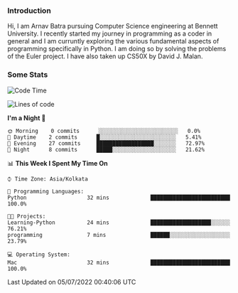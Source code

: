 ### Introduction
Hi, I am Arnav Batra pursuing Computer Science engineering at Bennett University. I recently started my journey in programming as a coder in general and I am curruntly exploring the various fundamental aspects of programming specifically in Python. 
I am doing so by solving the problems of the Euler project. 
I have also taken up CS50X by David J. Malan.

### Some Stats
<!--START_SECTION:waka-->
![Code Time](http://img.shields.io/badge/Code%20Time-16%20hrs%2046%20mins-blue)

![Lines of code](https://img.shields.io/badge/From%20Hello%20World%20I%27ve%20Written-23%20Thousand%20lines%20of%20code-blue)

**I'm a Night 🦉** 

```text
🌞 Morning    0 commits      ░░░░░░░░░░░░░░░░░░░░░░░░░   0.0% 
🌆 Daytime    2 commits      █░░░░░░░░░░░░░░░░░░░░░░░░   5.41% 
🌃 Evening    27 commits     ██████████████████░░░░░░░   72.97% 
🌙 Night      8 commits      █████░░░░░░░░░░░░░░░░░░░░   21.62%

```


📊 **This Week I Spent My Time On** 

```text
⌚︎ Time Zone: Asia/Kolkata

💬 Programming Languages: 
Python                   32 mins             █████████████████████████   100.0%

🐱‍💻 Projects: 
Learning-Python          24 mins             ███████████████████░░░░░░   76.21% 
programming              7 mins              ██████░░░░░░░░░░░░░░░░░░░   23.79%

💻 Operating System: 
Mac                      32 mins             █████████████████████████   100.0%

```


 Last Updated on 05/07/2022 00:40:06 UTC
<!--END_SECTION:waka-->
